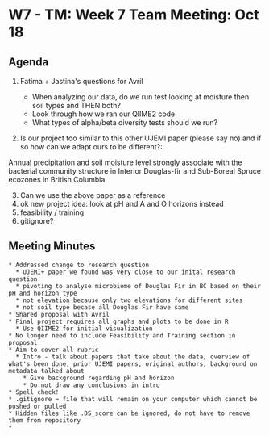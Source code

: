 # W7 - TM: Week 7 Team Meeting: Oct 18

## Agenda

1. Fatima + Jastina's questions for Avril
    * When analyzing our data, do we run test looking at moisture then soil types and THEN both?
    * Look through how we ran our QIIME2 code
    * What types of alpha/beta diversity tests should we run?

2. Is our project too similar to this other UJEMI paper (please say no) and if so how can we adapt ours to be different?:

Annual precipitation and soil moisture level strongly associate
with the bacterial community structure in Interior Douglas-fir
and Sub-Boreal Spruce ecozones in British Columbia

3. Can we use the above paper as a reference
4. ok new project idea: look at pH and A and O horizons instead
5. feasibility / training
6. gitignore?

## Meeting Minutes

    * Addressed change to research question
      * UJEMI+ paper we found was very close to our inital research question
      * pivoting to analyse microbiome of Douglas Fir in BC based on their pH and horizon type 
      * not elevation because only two elevations for different sites
      * not soil type becase all Douglas Fir have same 
    * Shared proposal with Avril 
    * Final project requires all graphs and plots to be done in R 
      * Use QIIME2 for initial visualization
    * No longer need to include Feasibility and Training section in proposal 
    * Aim to cover all rubric 
      * Intro - talk about papers that take about the data, overview of what's been done, prior UJEMI papers, original authors, background on metadata talked about
        * Give background regarding pH and horizon
        * Do not draw any conclusions in intro
    * Spell check! 
    * .gitignore = file that will remain on your computer which cannot be pushed or pulled
    * Hidden files like .DS_score can be ignored, do not have to remove them from repository 
    * 
